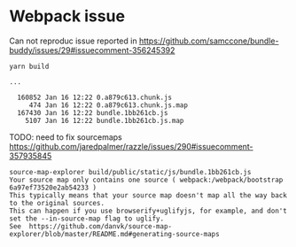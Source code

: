 # Webpack issue

Can not reproduc issue reported in https://github.com/samccone/bundle-buddy/issues/29#issuecomment-356245392

```
yarn build

...

  160852 Jan 16 12:22 0.a879c613.chunk.js
     474 Jan 16 12:22 0.a879c613.chunk.js.map
  167430 Jan 16 12:22 bundle.1bb261cb.js
    5107 Jan 16 12:22 bundle.1bb261cb.js.map
```

TODO: need to fix sourcemaps https://github.com/jaredpalmer/razzle/issues/290#issuecomment-357935845

```
source-map-explorer build/public/static/js/bundle.1bb261cb.js
Your source map only contains one source ( webpack:/webpack/bootstrap 6a97ef73520e2ab54233 )
This typically means that your source map doesn't map all the way back to the original sources.
This can happen if you use browserify+uglifyjs, for example, and don't set the --in-source-map flag to uglify.
See  https://github.com/danvk/source-map-explorer/blob/master/README.md#generating-source-maps
```
